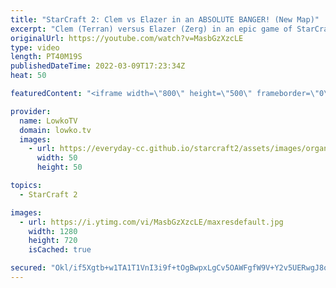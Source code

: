 ```yaml
---
title: "StarCraft 2: Clem vs Elazer in an ABSOLUTE BANGER! (New Map)"
excerpt: "Clem (Terran) versus Elazer (Zerg) in an epic game of StarCraft 2. A classic game of professional StarCraft 2 where Zerg goes for Mutalisks, Zerglings and Banelings. Terran focuses on Marines, Marauders and Medivacs.  Map Contest winners: Waterfall (1st place): https://youtu.be/4BxSF3zboD0 Aftermath"
originalUrl: https://youtube.com/watch?v=MasbGzXzcLE
type: video
length: PT40M19S
publishedDateTime: 2022-03-09T17:23:34Z
heat: 50

featuredContent: "<iframe width=\"800\" height=\"500\" frameborder=\"0\" src=\"https://www.youtube.com/embed/MasbGzXzcLE\" allow=\"accelerometer; autoplay; encrypted-media; gyroscope; picture-in-picture\" allowfullscreen></iframe>"

provider:
  name: LowkoTV
  domain: lowko.tv
  images:
    - url: https://everyday-cc.github.io/starcraft2/assets/images/organizations/lowko.tv-50x50.jpg
      width: 50
      height: 50

topics:
  - StarCraft 2

images:
  - url: https://i.ytimg.com/vi/MasbGzXzcLE/maxresdefault.jpg
    width: 1280
    height: 720
    isCached: true

secured: "Okl/if5Xgtb+w1TA1T1VnI3i9f+tOgBwpxLgCv5OAWFgfW9V+Y2v5UERwgJ8ob8HHfz98dqf7aOZvnswS0RlPadPOAJGucAilvTO+nukLAFXGFWW+cf86K3bAXtvlOK3X7kMpwUvREUXgbeZmW16Defo81N6X09Hdnah7aXayUKylbsyqYD8h3QsQBz0ZEutr4Qv3/+JVZ71tmH34KPkG3FtlwJMi+m9pQbCxjikPnsjjc8xBbUB2XwsiX4fmUKSZaI0T5Fi6i0ER16jjAil7GkUvdfkWZLCob2DMXuM5T15OKZ0B32WI4HHTnX2xQ54iUIaT/5L+GgMgbVRfsZ+xBOCqK4ANDEeRRZmrmpHoNg3JQclX7lde1SgkQsJP6Utax7wmcuv7rt6EJq/qrChewILoD9lh/0686UtKbt5nRVEUijGL13ikwCUTXajBRnn;Nwvg01pk96xyRTaQJdPIbw=="
---
```


